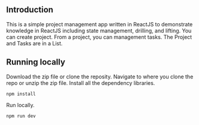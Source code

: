 ## Introduction

This is a simple project management app written in ReactJS to demonstrate knowledge in ReactJS including state management, drilling, and lifting. You can create project. From a project, you can management tasks. The Project and Tasks are in a List.

## Running locally

Download the zip file or clone the reposity. Navigate to where you clone the repo or unzip the zip file. Install all the dependency libraries.

```
npm install
```

Run locally.

```
npm run dev
```